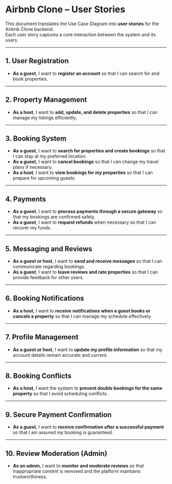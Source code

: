 # Airbnb Clone – User Stories

This document translates the Use Case Diagram into **user stories** for the Airbnb Clone backend.  
Each user story captures a core interaction between the system and its users.

---

## 1. User Registration
- **As a guest**, I want to **register an account** so that I can search for and book properties.

---

## 2. Property Management
- **As a host**, I want to **add, update, and delete properties** so that I can manage my listings efficiently.

---

## 3. Booking System
- **As a guest**, I want to **search for properties and create bookings** so that I can stay at my preferred location.  
- **As a guest**, I want to **cancel bookings** so that I can change my travel plans if necessary.  
- **As a host**, I want to **view bookings for my properties** so that I can prepare for upcoming guests.

---

## 4. Payments
- **As a guest**, I want to **process payments through a secure gateway** so that my bookings are confirmed safely.  
- **As a guest**, I want to **request refunds** when necessary so that I can recover my funds.

---

## 5. Messaging and Reviews
- **As a guest or host**, I want to **send and receive messages** so that I can communicate regarding bookings.  
- **As a guest**, I want to **leave reviews and rate properties** so that I can provide feedback for other users.

---

## 6. Booking Notifications
- **As a host**, I want to **receive notifications when a guest books or cancels a property** so that I can manage my schedule effectively.

---

## 7. Profile Management
- **As a guest or host**, I want to **update my profile information** so that my account details remain accurate and current.

---

## 8. Booking Conflicts
- **As a host**, I want the system to **prevent double bookings for the same property** so that I avoid scheduling conflicts.

---

## 9. Secure Payment Confirmation
- **As a guest**, I want to **receive confirmation after a successful payment** so that I am assured my booking is guaranteed.

---

## 10. Review Moderation (Admin)
- **As an admin**, I want to **monitor and moderate reviews** so that inappropriate content is removed and the platform maintains trustworthiness.
